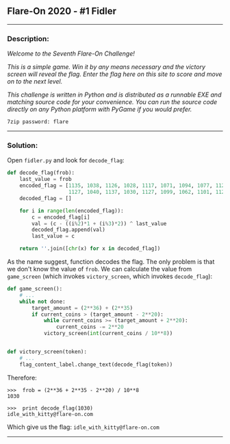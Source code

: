 
## Flare-On 2020 - #1 Fidler
___

### Description: 

*Welcome to the Seventh Flare-On Challenge!*

*This is a simple game. Win it by any means necessary and the victory screen will reveal the flag. Enter the flag here on this site to score and move on to the next level.*

*This challenge is written in Python and is distributed as a runnable EXE and matching source code for your convenience. You can run the source code directly on any Python platform with PyGame if you would prefer.*

`7zip password: flare`

___


### Solution:


Open `fidler.py` and look for `decode_flag`:
```python
def decode_flag(frob):
    last_value = frob
    encoded_flag = [1135, 1038, 1126, 1028, 1117, 1071, 1094, 1077, 1121, 1087, 1110, 1092, 1072, 1095, 1090, 1027,
                    1127, 1040, 1137, 1030, 1127, 1099, 1062, 1101, 1123, 1027, 1136, 1054]
    decoded_flag = []

    for i in range(len(encoded_flag)):
        c = encoded_flag[i]
        val = (c - ((i%2)*1 + (i%3)*2)) ^ last_value
        decoded_flag.append(val)
        last_value = c

    return ''.join([chr(x) for x in decoded_flag])
```

As the name suggest, function decodes the flag. The only problem is that we don't know the value of
`frob`. We can calculate the value from `game_screen` (which invokes `victory_screen`,
which invokes `decode_flag`):
```python
def game_screen():
    # ...
    while not done:
        target_amount = (2**36) + (2**35)
        if current_coins > (target_amount - 2**20):
            while current_coins >= (target_amount + 2**20):
                current_coins -= 2**20
            victory_screen(int(current_coins / 10**8))


def victory_screen(token):
    # ...
    flag_content_label.change_text(decode_flag(token))
```

Therefore:
```
>>>  frob = (2**36 + 2**35 - 2**20) / 10**8
1030

>>>  print decode_flag(1030)
idle_with_kitty@flare-on.com
```

Which give us the flag: `idle_with_kitty@flare-on.com`

___


